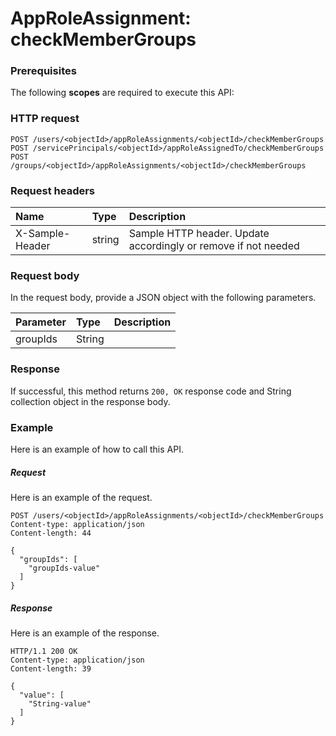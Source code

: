 # AppRoleAssignment: checkMemberGroups


### Prerequisites
The following **scopes** are required to execute this API: 
### HTTP request
<!-- { "blockType": "ignored" } -->
```http
POST /users/<objectId>/appRoleAssignments/<objectId>/checkMemberGroups
POST /servicePrincipals/<objectId>/appRoleAssignedTo/checkMemberGroups
POST /groups/<objectId>/appRoleAssignments/<objectId>/checkMemberGroups

```
### Request headers
| Name       | Type | Description|
|:---------------|:--------|:----------|
| X-Sample-Header  | string  | Sample HTTP header. Update accordingly or remove if not needed|

### Request body
In the request body, provide a JSON object with the following parameters.

| Parameter	   | Type	|Description|
|:---------------|:--------|:----------|
|groupIds|String||

### Response
If successful, this method returns `200, OK` response code and String collection object in the response body.

### Example
Here is an example of how to call this API.
##### Request
Here is an example of the request.
<!-- {
  "blockType": "request",
  "name": "approleassignment_checkmembergroups"
}-->
```http
POST /users/<objectId>/appRoleAssignments/<objectId>/checkMemberGroups
Content-type: application/json
Content-length: 44

{
  "groupIds": [
    "groupIds-value"
  ]
}
```

##### Response
Here is an example of the response.
<!-- {
  "blockType": "response",
  "truncated": false,
  "@odata.type": "string",
  "isCollection": true
} -->
```http
HTTP/1.1 200 OK
Content-type: application/json
Content-length: 39

{
  "value": [
    "String-value"
  ]
}
```

<!-- uuid: 65d1bda1-329b-40dc-8a6c-22edfe47eb58
2015-10-24 21:49:46 UTC -->
<!-- {
  "type": "#page.annotation",
  "description": "AppRoleAssignment: checkMemberGroups",
  "keywords": "",
  "section": "documentation",
  "tocPath": ""
}-->
